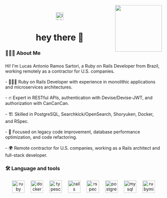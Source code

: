 <img align="right" height="150" src="https://media.licdn.com/dms/image/v2/D4D03AQHXQsJjdgABfw/profile-displayphoto-shrink_400_400/profile-displayphoto-shrink_400_400/0/1725036720747?e=1744848000&v=beta&t=vhfaDDpoRB-XzJUr6VcJwS3TILi1eM1g-APfFgU0A2A"  />

###

<div align="center">
  <a href="https://www.linkedin.com/in/lucas-antonio-ramos-sartori/" target="_blank">
    <img src="https://img.shields.io/static/v1?message=LinkedIn&logo=linkedin&label=&color=0077B5&logoColor=white&labelColor=&style=for-the-badge" height="25" alt="linkedin logo"  />
  </a>
</div>

###

<h1 align="center">hey there 👋</h1>

###

<h3 align="left">👨🏻‍💻  About Me</h3>

###

<p align="left">Hi! I'm Lucas Antonio Ramos Sartori, a Ruby on Rails Developer from Brazil, working remotely as a contractor for U.S. companies.<br><br>- 👨🏻‍💻 Ruby on Rails Developer with experience in monolithic applications and microservices architectures.<br><br>- 🔥 Expert in RESTful APIs, authentication with Devise/Devise-JWT, and authorization with CanCanCan.<br><br>- 🏗️ Skilled in PostgreSQL, Searchkick/OpenSearch, Shoryuken, Docker, and RSpec.<br><br>- 🚀 Focused on legacy code improvement, database performance optimization, and code refactoring.<br><br>- 🌍 Remote contractor for U.S. companies, working as a Rails architect and full-stack developer.</p>

###

<h3 align="left">🛠 Language and tools</h3>

###

<div align="center">
  <img src="https://skillicons.dev/icons?i=ruby" height="40" alt="ruby logo"  />
  <img width="12" />
  <img src="https://skillicons.dev/icons?i=docker" height="40" alt="docker logo"  />
  <img width="12" />
  <img src="https://skillicons.dev/icons?i=ts" height="40" alt="typescript logo"  />
  <img width="12" />
  <img src="https://skillicons.dev/icons?i=rails" height="40" alt="rails logo"  />
  <img width="12" />
  <img src="https://cdn.jsdelivr.net/gh/devicons/devicon/icons/rspec/rspec-original.svg" height="40" alt="rspec logo"  />
  <img width="12" />
  <img src="https://skillicons.dev/icons?i=postgres" height="40" alt="postgresql logo"  />
  <img width="12" />
  <img src="https://skillicons.dev/icons?i=mysql" height="40" alt="mysql logo"  />
  <img width="12" />
  <img src="https://cdn.jsdelivr.net/gh/devicons/devicon/icons/rubymine/rubymine-original.svg" height="40" alt="rubymine logo"  />
</div>

###
